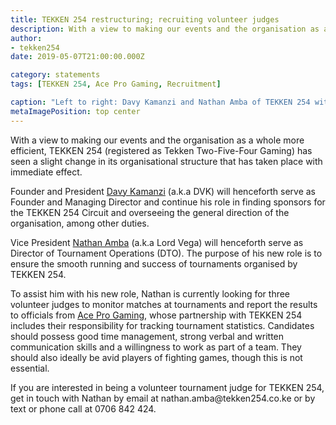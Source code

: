```yaml
---
title: TEKKEN 254 restructuring; recruiting volunteer judges
description: With a view to making our events and the organisation as a whole more efficient, TEKKEN 254 has seen a slight change in its organisational structure that has taken place with immediate effect.
author:
- tekken254
date: 2019-05-07T21:00:00.000Z

category: statements
tags: [TEKKEN 254, Ace Pro Gaming, Recruitment]

caption: "Left to right: Davy Kamanzi and Nathan Amba of TEKKEN 254 with Ace Pro Gaming's Fanuel Opiyo at the Season Two Finals of the TEKKEN 254 Circuit on 1 September 2018"
metaImagePosition: top center
---
```

<p>With a view to making our events and the organisation as a whole more efficient, TEKKEN 254 (registered as Tekken Two-Five-Four Gaming) has seen a slight change in its organisational structure that has taken place with immediate effect.</p>
<p>Founder and President <a href="/circuit/tekken/profile.html?id=4092983" target="_blank">Davy Kamanzi</a> (a.k.a DVK) will henceforth serve as Founder and Managing Director and continue his role in finding sponsors for the TEKKEN 254 Circuit and overseeing the general direction of the organisation, among other duties.</p>
<p>Vice President <a href="/circuit/tekken/profile.html?id=7167649" target="_blank">Nathan Amba</a> (a.k.a Lord Vega) will henceforth serve as Director of Tournament Operations (DTO). The purpose of his new role is to ensure the smooth running and success of tournaments organised by TEKKEN 254.</p>
<p>To assist him with his new role, Nathan is currently looking for three volunteer judges to monitor matches at tournaments and report the results to officials from <a href="https://aceprogaming.co.ke/" target="_blank">Ace Pro Gaming</a>, whose partnership with TEKKEN 254 includes their responsibility for tracking tournament statistics. Candidates should possess good time management, strong verbal and written communication skills and a willingness to work as part of a team. They should also ideally be avid players of fighting games, though this is not essential.</p>
<p>If you are interested in being a volunteer tournament judge for TEKKEN 254, get in touch with Nathan by email at nathan.amba@tekken254.co.ke or by text or phone call at 0706 842 424.</p>